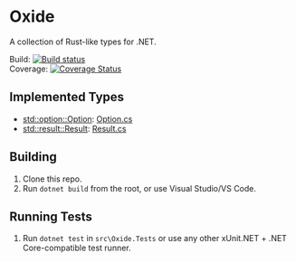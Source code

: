 # Oxide

A collection of Rust-like types for .NET.

Build: [![Build status](https://ci.appveyor.com/api/projects/status/434eaimi9rdft2fn?svg=true)](https://ci.appveyor.com/project/bojanrajkovic/oxide)  
Coverage: [![Coverage Status](https://coveralls.io/repos/github/bojanrajkovic/Oxide/badge.svg?branch=master)](https://coveralls.io/github/bojanrajkovic/Oxide?branch=master)

## Implemented Types

* [std::option::Option][rust-option]: [Option.cs][our-option]
* [std::result::Result][rust-result]: [Result.cs][our-result]

## Building

1. Clone this repo.
2. Run `dotnet build` from the root, or use Visual Studio/VS Code.

## Running Tests

1. Run `dotnet test` in `src\Oxide.Tests` or use any other xUnit.NET + .NET
   Core-compatible test runner.

[rust-option]: https://doc.rust-lang.org/std/option/enum.Option.html
[our-option]: src/Oxide/Option.cs
[rust-result]: https://doc.rust-lang.org/std/result/enum.Result.html
[our-result]: src/Oxide/Result.cs
